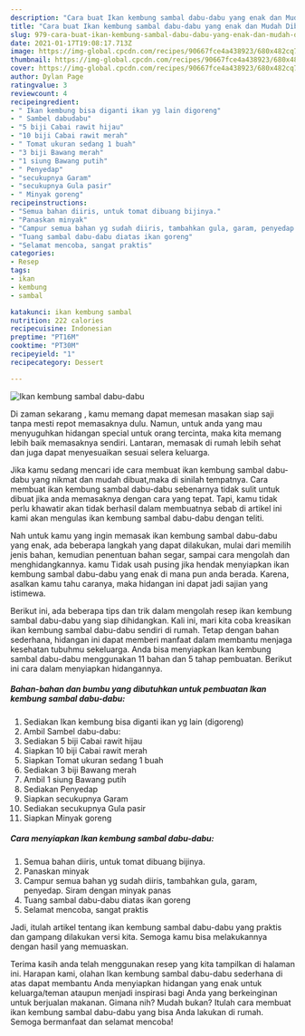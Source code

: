 ```yaml
---
description: "Cara buat Ikan kembung sambal dabu-dabu yang enak dan Mudah Dibuat"
title: "Cara buat Ikan kembung sambal dabu-dabu yang enak dan Mudah Dibuat"
slug: 979-cara-buat-ikan-kembung-sambal-dabu-dabu-yang-enak-dan-mudah-dibuat
date: 2021-01-17T19:08:17.713Z
image: https://img-global.cpcdn.com/recipes/90667fce4a438923/680x482cq70/ikan-kembung-sambal-dabu-dabu-foto-resep-utama.jpg
thumbnail: https://img-global.cpcdn.com/recipes/90667fce4a438923/680x482cq70/ikan-kembung-sambal-dabu-dabu-foto-resep-utama.jpg
cover: https://img-global.cpcdn.com/recipes/90667fce4a438923/680x482cq70/ikan-kembung-sambal-dabu-dabu-foto-resep-utama.jpg
author: Dylan Page
ratingvalue: 3
reviewcount: 4
recipeingredient:
- " Ikan kembung bisa diganti ikan yg lain digoreng"
- " Sambel dabudabu"
- "5 biji Cabai rawit hijau"
- "10 biji Cabai rawit merah"
- " Tomat ukuran sedang 1 buah"
- "3 biji Bawang merah"
- "1 siung Bawang putih"
- " Penyedap"
- "secukupnya Garam"
- "secukupnya Gula pasir"
- " Minyak goreng"
recipeinstructions:
- "Semua bahan diiris, untuk tomat dibuang bijinya."
- "Panaskan minyak"
- "Campur semua bahan yg sudah diiris, tambahkan gula, garam, penyedap. Siram dengan minyak panas"
- "Tuang sambal dabu-dabu diatas ikan goreng"
- "Selamat mencoba, sangat praktis"
categories:
- Resep
tags:
- ikan
- kembung
- sambal

katakunci: ikan kembung sambal 
nutrition: 222 calories
recipecuisine: Indonesian
preptime: "PT16M"
cooktime: "PT30M"
recipeyield: "1"
recipecategory: Dessert

---
```



![Ikan kembung sambal dabu-dabu](https://img-global.cpcdn.com/recipes/90667fce4a438923/680x482cq70/ikan-kembung-sambal-dabu-dabu-foto-resep-utama.jpg)

Di zaman  sekarang , kamu memang dapat memesan masakan siap saji tanpa mesti repot memasaknya dulu. Namun, untuk anda yang mau menyuguhkan hidangan special untuk orang tercinta, maka kita memang lebih baik memasaknya sendiri. Lantaran, memasak di rumah lebih sehat dan juga dapat menyesuaikan sesuai selera keluarga.

Jika kamu sedang mencari ide cara membuat ikan kembung sambal dabu-dabu yang nikmat dan mudah dibuat,maka di sinilah tempatnya. Cara membuat ikan kembung sambal dabu-dabu  sebenarnya tidak sulit untuk dibuat jika anda memasaknya dengan cara yang tepat. Tapi, kamu tidak perlu khawatir akan tidak berhasil dalam membuatnya 
sebab di artikel ini kami akan mengulas ikan kembung sambal dabu-dabu dengan teliti.  



Nah untuk kamu yang ingin memasak ikan kembung sambal dabu-dabu yang enak, ada beberapa langkah yang dapat dilakukan, mulai dari memilih jenis bahan, kemudian penentuan bahan segar, sampai cara mengolah dan menghidangkannya. kamu Tidak usah pusing jika hendak menyiapkan ikan kembung sambal dabu-dabu yang enak di mana pun anda berada. Karena, asalkan kamu  tahu caranya, maka hidangan ini dapat jadi sajian yang istimewa.

Berikut ini, ada beberapa tips dan trik dalam mengolah resep ikan kembung sambal dabu-dabu yang siap dihidangkan. Kali ini, mari kita coba kreasikan ikan kembung sambal dabu-dabu sendiri di rumah. Tetap dengan bahan sederhana, hidangan ini dapat memberi manfaat dalam membantu menjaga kesehatan tubuhmu sekeluarga. Anda bisa menyiapkan Ikan kembung sambal dabu-dabu menggunakan 11 bahan dan 5 tahap pembuatan. Berikut ini cara dalam menyiapkan hidangannya.

<!--inarticleads1-->

##### Bahan-bahan dan bumbu yang dibutuhkan untuk pembuatan Ikan kembung sambal dabu-dabu:

1. Sediakan  Ikan kembung bisa diganti ikan yg lain (digoreng)
1. Ambil  Sambel dabu-dabu:
1. Sediakan 5 biji Cabai rawit hijau
1. Siapkan 10 biji Cabai rawit merah
1. Siapkan  Tomat ukuran sedang 1 buah
1. Sediakan 3 biji Bawang merah
1. Ambil 1 siung Bawang putih
1. Sediakan  Penyedap
1. Siapkan secukupnya Garam
1. Sediakan secukupnya Gula pasir
1. Siapkan  Minyak goreng




<!--inarticleads2-->

##### Cara menyiapkan Ikan kembung sambal dabu-dabu:

1. Semua bahan diiris, untuk tomat dibuang bijinya.
1. Panaskan minyak
1. Campur semua bahan yg sudah diiris, tambahkan gula, garam, penyedap. Siram dengan minyak panas
1. Tuang sambal dabu-dabu diatas ikan goreng
1. Selamat mencoba, sangat praktis




Jadi, itulah artikel tentang  ikan kembung sambal dabu-dabu  yang praktis dan gampang dilakukan versi kita. Semoga kamu bisa melakukannya dengan hasil yang memuaskan. 

Terima kasih anda telah menggunakan resep yang kita tampilkan di halaman ini. Harapan kami, olahan  Ikan kembung sambal dabu-dabu sederhana di atas dapat membantu Anda menyiapkan hidangan yang enak untuk keluarga/teman ataupun menjadi inspirasi bagi Anda yang berkeinginan untuk berjualan makanan. Gimana nih? Mudah bukan? Itulah cara membuat ikan kembung sambal dabu-dabu yang bisa Anda lakukan di rumah. Semoga bermanfaat dan selamat mencoba!

